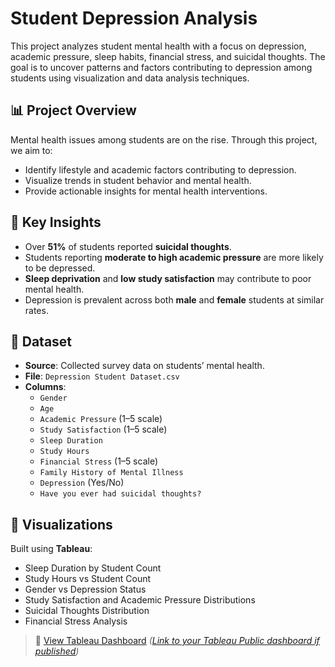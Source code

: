 # Student Depression Analysis

This project analyzes student mental health with a focus on depression, academic pressure, sleep habits, financial stress, and suicidal thoughts. The goal is to uncover patterns and factors contributing to depression among students using visualization and data analysis techniques.

## 📊 Project Overview

Mental health issues among students are on the rise. Through this project, we aim to:

- Identify lifestyle and academic factors contributing to depression.
- Visualize trends in student behavior and mental health.
- Provide actionable insights for mental health interventions.

## 🧠 Key Insights

- Over **51%** of students reported **suicidal thoughts**.
- Students reporting **moderate to high academic pressure** are more likely to be depressed.
- **Sleep deprivation** and **low study satisfaction** may contribute to poor mental health.
- Depression is prevalent across both **male** and **female** students at similar rates.

## 📁 Dataset

- **Source**: Collected survey data on students’ mental health.
- **File**: `Depression Student Dataset.csv`
- **Columns**:
  - `Gender`
  - `Age`
  - `Academic Pressure` (1–5 scale)
  - `Study Satisfaction` (1–5 scale)
  - `Sleep Duration`
  - `Study Hours`
  - `Financial Stress` (1–5 scale)
  - `Family History of Mental Illness`
  - `Depression` (Yes/No)
  - `Have you ever had suicidal thoughts?`

## 📌 Visualizations

Built using **Tableau**:

- Sleep Duration by Student Count
- Study Hours vs Student Count
- Gender vs Depression Status
- Study Satisfaction and Academic Pressure Distributions
- Suicidal Thoughts Distribution
- Financial Stress Analysis

> 📎 [View Tableau Dashboard](#) *([Link to your Tableau Public dashboard if published](https://public.tableau.com/app/profile/kartik.trisal/viz/StudentDepressionAnalysis_17475313145520/StudentDepressionAnalysis?publish=yes))*

